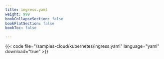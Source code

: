```yaml
---
title: ingress.yaml
weight: 999
bookCollapseSection: false
bookFlatSection: false
bookToc: false

---
```


{{< code file="/samples-cloud/kubernetes/ingress.yaml" language="yaml" download="true" >}}
